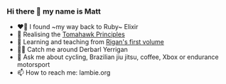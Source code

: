 ### Hi there 👋 my name is Matt

- ❤️‍🔥 I found ~my way back to Ruby~ Elixir
- 🚁 Realising the [Tomahawk Principles](https://tomahawklabs.com.au)
- 🥋 Learning and teaching from [Rigan's first volume](https://www.amazon.com.au/Encyclopedia-Brazilian-Jiu-Jitsu-Rigan-Machado/dp/0865682240)
- 🚴‍♂️ Catch me around Derbarl Yerrigan
- 💬  Ask me about cycling, Brazilian jiu jitsu, coffee, Xbox or endurance motorsport
- 📫  How to reach me: lambie.org
